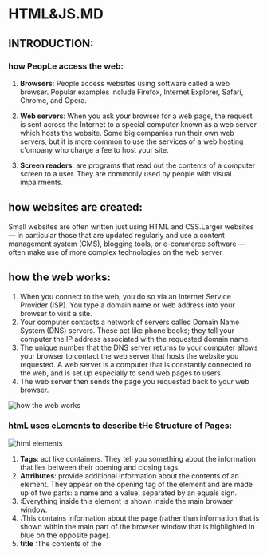 # HTML&JS.MD

## INTRODUCTION:
### how PeopLe access the web:
1. **Browsers**: People access websites using software called a web browser. Popular examples include Firefox,
Internet Explorer, Safari, Chrome, and Opera.

2. **Web servers**: When you ask your browser for a web page, the request is sent across the Internet 
to a special computer known as a web server which hosts the website.
Some big companies run their own web servers, but it is more common to use the services 
of a web hosting c'ompany who charge a fee to host your site.

3. **Screen readers**: are programs that read out the contents of a computer screen to a user. 
 They are commonly used by people with visual impairments.
 
## how websites are created:
Small websites are often written just using HTML and CSS.Larger websites — in particular those that are updated regularly and use a content management system (CMS), 
blogging tools, or e-commerce software — often make use of more complex technologies on the web server

## how the web works:
1. When you connect to the web, you do so via an Internet Service Provider (ISP). 
You type a domain name or web address into your browser to visit a site.
2. Your computer contacts a network of servers called Domain Name System (DNS) servers. These act like phone books;
 they tell your computer the IP address associated with the requested domain name.
3. The unique number that the DNS server returns to your computer allows your browser to contact the web server that hosts the website you requested. 
A web server is a computer that is constantly connected to the web, and is set up especially to send web pages to users.
4. The web server then sends the page you requested back to your web browser.

![how the web works](https://res.cloudinary.com/academind-gmbh/image/upload/f_auto,q_auto/c_limit,dpr_3.0,g_center,w_400/v1/academind.com/content/tutorials/how-the-web-works/how-the-web-works-big-picture)

### htmL uses eLements to describe tHe Structure of Pages:

![html elements](https://encrypted-tbn0.gstatic.com/images?q=tbn:ANd9GcTDEvaxCPpk3DF6E4vugvzbkL7kJGnxiGHHQw&usqp=CAU)

1. **Tags**: act like containers. They tell you something about the information that lies between their opening and closing tags 
2. **Attributes**: provide additional information about the contents of an element. They appear on the opening tag of the element and are made up of two parts:
a name and a value, separated by an equals sign.
3. **<body>**:Everything inside this element is shown inside the main browser window.
4. **<head>**:This contains information about the page (rather than information that is shown within 
the main part of the browser window that is highlighted in blue on the opposite page). 
5. **title** :The contents of the <title> element are either shown in the top of the browser, above where you usually
type in the URL of the page you want to visit, or on the tab for that page 
 
# EXTRA MARKUP
## DOCTYPE :
tell a browser which version of HTML the page is using (although browsers usually display the page even if it is not included).
## id attribute:
Every HTML element can carry the id attribute. It is used to uniquely identify that element from other elements on the page
## Class attribute :
Every HTML element can also carry a class attribute. Sometimes, rather than uniquely identifying one element within a document, you will want a way to identify several elements as being different from the other elements on the page.
### block level :elements will always appear to start on a new line in the browser window.
 
## grouping text and elemints:
1. The <div> :element allows you to group a set of elements together in one block-level box.
2. The <span>: element acts like an inline equivalent of the <div>element. It is used to either:
* Contain a section of text where there is no other suitable element to differentiate it from its surrounding text
* Contain a number of inline elements
3. Iframe: is like a little window that has been cut into your page — and in that window you can see another page. 
The term iframe is an abbreviation of inline frame.
 # Escape Characters:
1. There are some characters that are used in and reserved by HTML code. (For example, the left and right angled brackets)
2. Therefore, if you want these characters to appear on your page you need to use what are termed "escape" characters (also known as escape codes or entity references)
3. There are also special codes that can be used to show symbols such as copyright and trademark, currency symbols, mathematical characters, and some punctuation marks.
### example:
1. Pound sign :&pound; &#163
2. Less-than sign: &lt;   &#60;
3. Cent sign:&cent;&#162;
4. Copyright symbol &copy;&#169;
 
 ## New HTML5 layout eLements :
HTML5 introduces a new set of elements that allow you to divide up the parts of a page. The names of these elements indicate the kind of content you will find in them. 
1. header and footer :The main header or footer ●that appears at the top or bottom of every page on the site.
2. nav :is used to contain the major navigational blocks on the site such as the primary site navigatio.
3. article : element acts as a container for any section of a page that could stand alone and potentially be syndicated
4. section : element groups related content together, and typically each section would have its own heading

# script
A  script is a series of instructions that the computer can follow in  order to achieve a goal.
## how to js make web pages more interactive
1. ACCESS CONTENT
2. MODIFY CONTENT 
3. PROGRAM RULES
4. REACT TO EVENTS
## WRITING A SCRIPT:
1. DEFINE THE GOAL : First, you need to define the task you want to achieve.
2. DESIGN THE SCRIPT : write down individual steps that the computer needs to perform in order to complete each 
individual task (and any information it needs to perform the task)
3. CODE EACH STEP:Each of the steps needs to be written in 
a programming language that the computer understands
##  expression :
1. EXPRESSIO NS THAT JUST ASSIGN A VALUE TO A VARIABLE
2. EXPRESSIONS THAT USE TWO OR MORE VALUES TO RETURN A SINGLE VALUE

 
